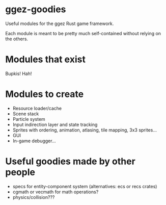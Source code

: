 # ggez-goodies

Useful modules for the ggez Rust game framework.

Each module is meant to be pretty much self-contained without relying on the others.

# Modules that exist

Bupkis!  Hah!

# Modules to create

* Resource loader/cache
* Scene stack
* Particle system
* Input indirection layer and state tracking
* Sprites with ordering, animation, atlasing, tile mapping, 3x3 sprites...
* GUI
* In-game debugger...

# Useful goodies made by other people

* specs for entity-component system (alternatives: ecs or recs crates)
* cgmath or vecmath for math operations?
* physics/collision???


